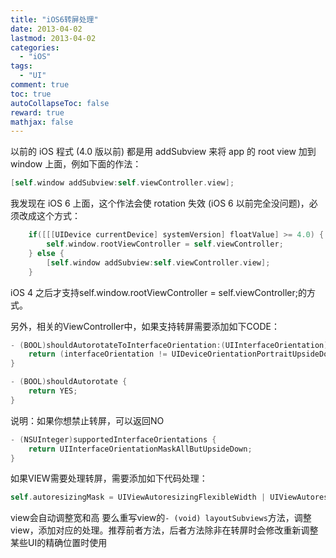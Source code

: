 ```yaml
---
title: "iOS6转屏处理"
date: 2013-04-02
lastmod: 2013-04-02
categories:
  - "iOS"
tags:
  - "UI"
comment: true
toc: true
autoCollapseToc: false
reward: true
mathjax: false
---
```


以前的 iOS 程式 (4.0 版以前) 都是用 addSubview 来将 app 的 root view 加到 window 上面，例如下面的作法：

```objective-c
[self.window addSubview:self.viewController.view];
```

我发现在 iOS 6 上面，这个作法会使 rotation 失效 (iOS 6 以前完全没问题)，必须改成这个方式：

```objective-c
    if([[[UIDevice currentDevice] systemVersion] floatValue] >= 4.0) {
        self.window.rootViewController = self.viewController;
    } else {
        [self.window addSubview:self.viewController.view];
    }
```

iOS 4 之后才支持self.window.rootViewController = self.viewController;的方式。

另外，相关的ViewController中，如果支持转屏需要添加如下CODE：

```objective-c
- (BOOL)shouldAutorotateToInterfaceOrientation:(UIInterfaceOrientation)interfaceOrientation {
	return (interfaceOrientation != UIDeviceOrientationPortraitUpsideDown);
}

- (BOOL)shouldAutorotate {
	return YES;
}

```

说明：如果你想禁止转屏，可以返回NO

```objective-c
- (NSUInteger)supportedInterfaceOrientations {
    return UIInterfaceOrientationMaskAllButUpsideDown;
}
```
如果VIEW需要处理转屏，需要添加如下代码处理：

```objective-c
self.autoresizingMask = UIViewAutoresizingFlexibleWidth | UIViewAutoresizingFlexibleHeight;
```

view会自动调整宽和高
要么重写view的`- (void) layoutSubviews`方法，调整view，添加对应的处理。推荐前者方法，后者方法除非在转屏时会修改重新调整某些UI的精确位置时使用
